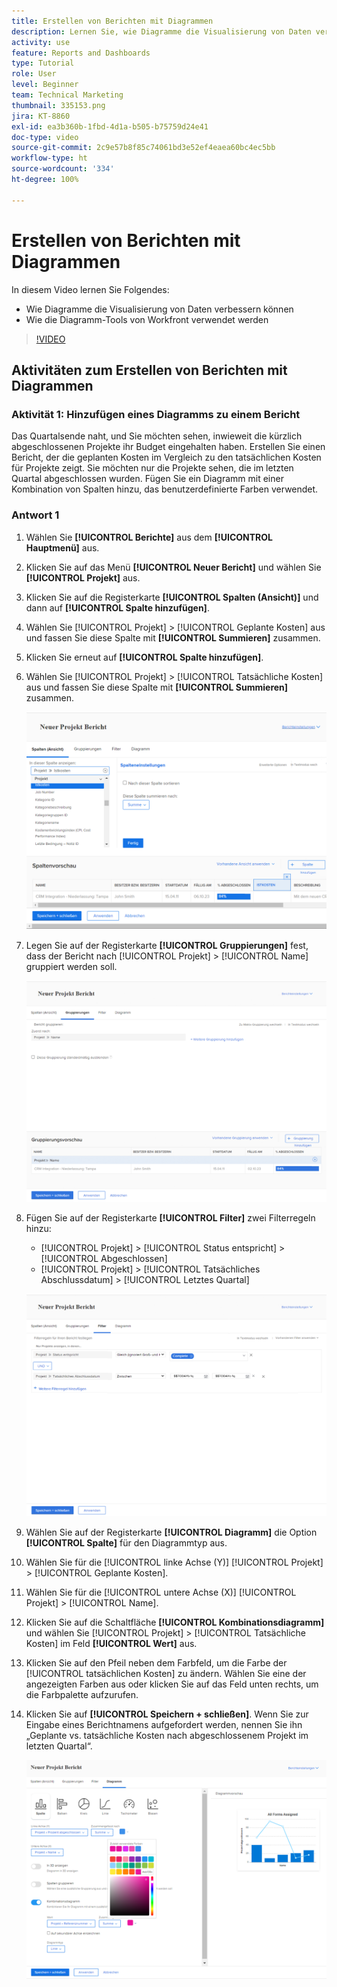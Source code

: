 ```yaml
---
title: Erstellen von Berichten mit Diagrammen
description: Lernen Sie, wie Diagramme die Visualisierung von Daten verbessern können und wie Diagramm-Tools in Workfront verwendet werden.
activity: use
feature: Reports and Dashboards
type: Tutorial
role: User
level: Beginner
team: Technical Marketing
thumbnail: 335153.png
jira: KT-8860
exl-id: ea3b360b-1fbd-4d1a-b505-b75759d24e41
doc-type: video
source-git-commit: 2c9e57b8f85c74061bd3e52ef4eaea60bc4ec5bb
workflow-type: ht
source-wordcount: '334'
ht-degree: 100%

---
```


# Erstellen von Berichten mit Diagrammen

In diesem Video lernen Sie Folgendes:

* Wie Diagramme die Visualisierung von Daten verbessern können
* Wie die Diagramm-Tools von Workfront verwendet werden

>[!VIDEO](https://video.tv.adobe.com/v/335155/?quality=12&learn=on)

## Aktivitäten zum Erstellen von Berichten mit Diagrammen

### Aktivität 1: Hinzufügen eines Diagramms zu einem Bericht

Das Quartalsende naht, und Sie möchten sehen, inwieweit die kürzlich abgeschlossenen Projekte ihr Budget eingehalten haben. Erstellen Sie einen Bericht, der die geplanten Kosten im Vergleich zu den tatsächlichen Kosten für Projekte zeigt. Sie möchten nur die Projekte sehen, die im letzten Quartal abgeschlossen wurden. Fügen Sie ein Diagramm mit einer Kombination von Spalten hinzu, das benutzerdefinierte Farben verwendet.

### Antwort 1

1. Wählen Sie **[!UICONTROL Berichte]** aus dem **[!UICONTROL Hauptmenü]** aus.
1. Klicken Sie auf das Menü **[!UICONTROL Neuer Bericht]** und wählen Sie **[!UICONTROL Projekt]** aus.
1. Klicken Sie auf die Registerkarte **[!UICONTROL Spalten (Ansicht)]** und dann auf **[!UICONTROL Spalte hinzufügen]**.
1. Wählen Sie [!UICONTROL Projekt] > [!UICONTROL Geplante Kosten] aus und fassen Sie diese Spalte mit **[!UICONTROL Summieren]** zusammen.
1. Klicken Sie erneut auf **[!UICONTROL Spalte hinzufügen]**.
1. Wählen Sie [!UICONTROL Projekt] > [!UICONTROL Tatsächliche Kosten] aus und fassen Sie diese Spalte mit **[!UICONTROL Summieren]** zusammen.

   ![Ein Screenshot des Bildschirms zum Hinzufügen von Spalten zu einem Bericht](assets/chart-report-columns.png)

1. Legen Sie auf der Registerkarte **[!UICONTROL Gruppierungen]** fest, dass der Bericht nach [!UICONTROL Projekt] > [!UICONTROL Name] gruppiert werden soll.

   ![Ein Screenshot des Bildschirms zum Hinzufügen von Gruppierungen zu einem Bericht](assets/chart-report-groupings.png)

1. Fügen Sie auf der Registerkarte **[!UICONTROL Filter]** zwei Filterregeln hinzu:

   * [!UICONTROL Projekt] > [!UICONTROL Status entspricht] > [!UICONTROL Abgeschlossen]
   * [!UICONTROL Projekt] > [!UICONTROL Tatsächliches Abschlussdatum] > [!UICONTROL Letztes Quartal]

   ![Ein Screenshot des Bildschirms zum Hinzufügen von Filtern zu einem Bericht](assets/chart-report-filters.png)

1. Wählen Sie auf der Registerkarte **[!UICONTROL Diagramm]** die Option **[!UICONTROL Spalte]** für den Diagrammtyp aus.
1. Wählen Sie für die [!UICONTROL linke Achse (Y)] [!UICONTROL Projekt] > [!UICONTROL Geplante Kosten].
1. Wählen Sie für die [!UICONTROL untere Achse (X)] [!UICONTROL Projekt] > [!UICONTROL Name].
1. Klicken Sie auf die Schaltfläche **[!UICONTROL Kombinationsdiagramm]** und wählen Sie [!UICONTROL Projekt] > [!UICONTROL Tatsächliche Kosten] im Feld **[!UICONTROL Wert]** aus.
1. Klicken Sie auf den Pfeil neben dem Farbfeld, um die Farbe der [!UICONTROL tatsächlichen Kosten] zu ändern. Wählen Sie eine der angezeigten Farben aus oder klicken Sie auf das Feld unten rechts, um die Farbpalette aufzurufen.
1. Klicken Sie auf **[!UICONTROL Speichern + schließen]**. Wenn Sie zur Eingabe eines Berichtnamens aufgefordert werden, nennen Sie ihn „Geplante vs. tatsächliche Kosten nach abgeschlossenem Projekt im letzten Quartal“.

   ![Ein Screenshot des Bildschirms zum Hinzufügen eines Diagramms zu einem Bericht](assets/chart-report-chart.png)
